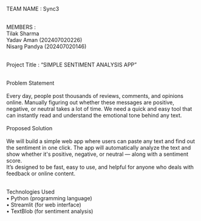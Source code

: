 TEAM NAME : Sync3<br>
<br>

MEMBERS : <br>
Tilak Sharma<br>
Yadav Aman (202407020226)<br>
Nisarg Pandya (202407020146)<br>
<br>

Project Title : “SIMPLE SENTIMENT ANALYSIS APP”<br>
<br>

Problem Statement<br>
<br>
Every day, people post thousands of reviews, comments, and opinions online. Manually figuring out whether these messages are positive, negative, or neutral takes a lot of time. We need a quick and easy tool that can instantly read and understand the emotional tone behind any text.<br>
<br>
Proposed Solution<br>
<br>
We will build a simple web app where users can paste any text and find out the sentiment in one click. The app will automatically analyze the text and show whether it's positive, negative, or neutral — along with a sentiment score.<br>
It’s designed to be fast, easy to use, and helpful for anyone who deals with feedback or online content.<br>
<br>

Technologies Used<br>
•	Python (programming language)<br>
•	Streamlit (for web interface)<br>
•	TextBlob (for sentiment analysis)<br>
